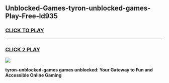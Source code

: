 
## Unblocked-Games-tyron-unblocked-games-Play-Free-ld935
<h3>
<a href="https://premium76.site?title=tyron-unblocked-games&ref=10A">CLICK TO PLAY</a></h3>
<hr>

<h3>
<a href="https://premium76.site?title=tyron-unblocked-games&ref=10A">CLICK 2 PLAY</a>
  
</h3>

<a href="https://premium76.site?title=tyron-unblocked-games&ref=10A"><img src="https://clearcache.store/games.png"></a>


**tyron-unblocked-games games unblocked: Your Gateway to Fun and Accessible Online Gaming**
